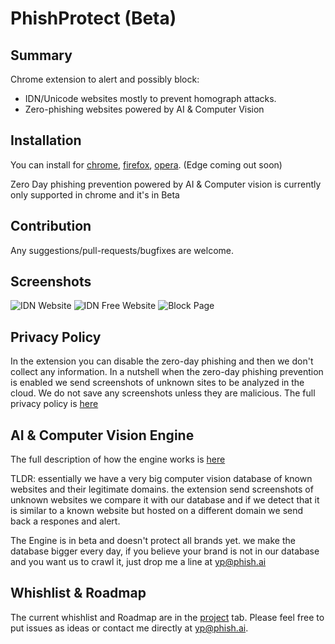 # PhishProtect (Beta)
## Summary
Chrome extension to alert and possibly block:
 * IDN/Unicode websites mostly to prevent homograph attacks.
 * Zero-phishing websites powered by AI & Computer Vision


## Installation
You can install for [chrome](https://chrome.google.com/webstore/detail/phishai-idn-protect/mikecfgnmakjomepfcghpbhfamjbjhid), [firefox](https://addons.mozilla.org/en-US/firefox/addon/phish-ai-idn-protect/?src=search), [opera](https://addons.opera.com/en/extensions/details/phishai-idn-protect/). (Edge coming out soon)

Zero Day phishing prevention powered by AI & Computer vision is currently only supported in chrome and it's in Beta

## Contribution
Any suggestions/pull-requests/bugfixes are welcome.

## Screenshots
![IDN Website](https://github.com/phishai/idn-protect-chrome/blob/master/imgs/screenshot1.png "IDN website")
![IDN Free Website](https://github.com/phishai/idn-protect-chrome/blob/master/imgs/screenshot3.png "IDN Free website")
![Block Page](https://github.com/phishai/idn-protect-chrome/blob/master/imgs/screenshot2.png "Block page")

## Privacy Policy
In the extension you can disable the zero-day phishing and then we don't collect any information.
In a nutshell when the zero-day phishing prevention is enabled we send screenshots of unknown sites to be analyzed in the cloud. We do not save any screenshots unless they are malicious.
The full privacy policy is [here](https://www.phish.ai/phish-ai-privacy-policy/)

## AI & Computer Vision Engine
The full description of how the engine works is [here](https://www.phish.ai/product/)

TLDR: essentially we have a very big computer vision database of known websites and their legitimate domains.
the extension send screenshots of unknown websites we compare it with our database and if we detect that it is similar to a known website but hosted on a different domain we send back a respones and alert.

The Engine is in beta and doesn't protect all brands yet. we make the database bigger every day, if you believe your brand is not in our database and you want us to crawl it, just drop me a line at yp@phish.ai 

## Whishlist & Roadmap
The current whishlist and Roadmap are in the [project](https://github.com/phishai/idn-protect-chrome/projects/1) tab.
Please feel free to put issues as ideas or contact me directly at yp@phish.ai.
